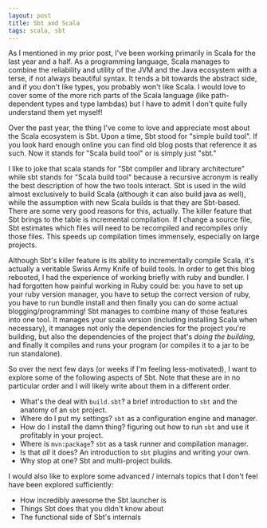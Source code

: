 ```yaml
---
layout: post
title: Sbt and Scala
tags: scala, sbt
---
```


As I mentioned in my prior post, I've been working primarily in Scala for the last year and a half.
As a programming language, Scala manages to combine the reliability and utility of the JVM and the Java ecosystem with a terse, if not always beautiful syntax.
It tends a bit towards the abstract side, and if you don't like types, you probably won't like Scala.
I would love to cover some of the more rich parts of the Scala language (like path-dependent types and type lambdas) but I have to admit I don't quite fully understand them yet myself!

Over the past year, the thing I've come to love and appreciate most about the Scala ecosystem is Sbt.
Upon a time, Sbt stood for "simple build tool".
If you look hard enough online you can find old blog posts that reference it as such.
Now it stands for "Scala build tool" or is simply just "sbt."

I like to joke that scala stands for "Sbt compiler and library architecture" while sbt stands for "Scala build tool" because a recursive acronym is really the best description of how the two tools interact.
Sbt is used in the wild almost exclusively to build Scala (although it can also build java as well), while the assumption with new Scala builds is that they are Sbt-based.
There are some very good reasons for this, actually.
The killer feature that Sbt brings to the table is incremental compilation.
If I change a source file, Sbt estimates which files will need to be recompiled and recompiles only those files.
This speeds up compilation times immensely, especially on large projects.

Although Sbt's killer feature is its ability to incrementally compile Scala, it's actually a veritable Swiss Army Knife of build tools.
In order to get this blog rebooted, I had the experience of working briefly with ruby and bundler.
I had forgotten how painful working in Ruby could be: you have to set up your ruby version manager, you have to setup the correct version of ruby, you have to run bundle install and then finally you can do some actual blogging/programming!
Sbt manages to combine many of those features into one tool.
It manages your scala version (including installing Scala when necessary), it manages not only the dependencies for the project you're building, but also the dependencies of the project that's *doing the building*, and finally it compiles and runs your program (or compiles it to a jar to be run standalone).

So over the next few days (or weeks if I'm feeling less-motivated), I want to explore some of the following aspects of Sbt.
Note that these are in no particular order and I will likely write about them in a different order.

* What's the deal with `build.sbt`? a brief introduction to `sbt` and the anatomy of an `sbt` project.
* Where do I put my settings? `sbt` as a configuration engine and manager.
* How do I install the damn thing? figuring out how to run `sbt` and use it profitably in your project.
* Where is `mvn:package`? `sbt` as a task runner and compilation manager.
* Is that *all* it does? An introduction to `sbt` plugins and writing your own.
* Why stop at one? Sbt and multi-project builds.

I would also like to explore some advanced / internals topics that I don't feel have been explored sufficiently:

* How incredibly awesome the Sbt launcher is
* Things Sbt does that you didn't know about
* The functional side of Sbt's internals
